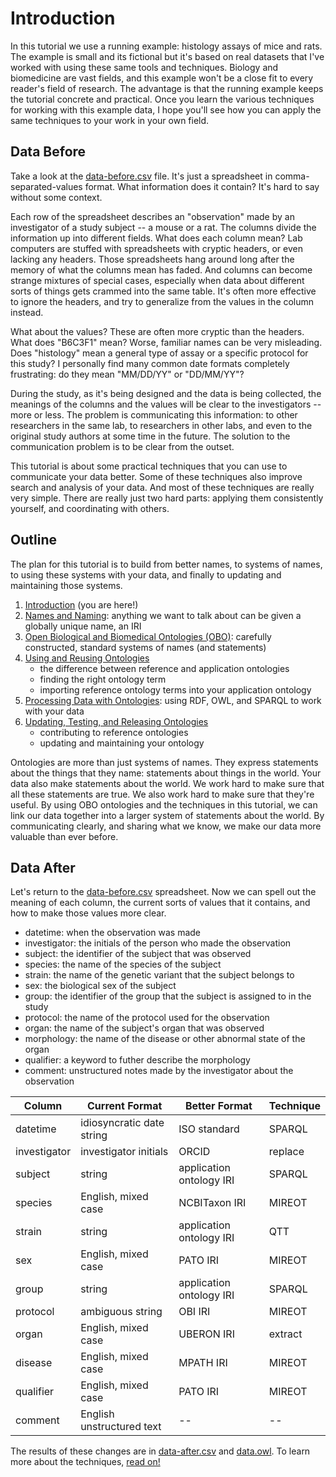 # Introduction

In this tutorial we use a running example: histology assays of mice and rats. The example is small and its fictional but it's based on real datasets that I've worked with using these same tools and techniques. Biology and biomedicine are vast fields, and this example won't be a close fit to every reader's field of research. The advantage is that the running example keeps the tutorial concrete and practical. Once you learn the various techniques for working with this example data, I hope you'll see how you can apply the same techniques to your work in your own field.

## Data Before

Take a look at the [data-before.csv][] file. It's just a spreadsheet in comma-separated-values format. What information does it contain? It's hard to say without some context.

Each row of the spreadsheet describes an "observation" made by an investigator of a study subject -- a mouse or a rat. The columns divide the information up into different fields. What does each column mean? Lab computers are stuffed with spreadsheets with cryptic headers, or even lacking any headers. Those spreadsheets hang around long after the memory of what the columns mean has faded. And columns can become strange mixtures of special cases, especially when data about different sorts of things gets crammed into the same table. It's often more effective to ignore the headers, and try to generalize from the values in the column instead.

What about the values? These are often more cryptic than the headers. What does "B6C3F1" mean? Worse, familiar names can be very misleading. Does "histology" mean a general type of assay or a specific protocol for this study? I personally find many common date formats completely frustrating: do they mean "MM/DD/YY" or "DD/MM/YY"?

During the study, as it's being designed and the data is being collected, the meanings of the columns and the values will be clear to the investigators -- more or less. The problem is communicating this information: to other researchers in the same lab, to researchers in other labs, and even to the original study authors at some time in the future. The solution to the communication problem is to be clear from the outset.

This tutorial is about some practical techniques that you can use to communicate your data better. Some of these techniques also improve search and analysis of your data. And most of these techniques are really very simple. There are really just two hard parts: applying them consistently yourself, and coordinating with others.

[data-before.csv]: https://github.com/jamesaoverton/obo-tutorial/blob/master/examples/data-before.csv


## Outline

The plan for this tutorial is to build from better names, to systems of names, to using these systems with your data, and finally to updating and maintaining those systems.

1. [Introduction](https://github.com/jamesaoverton/obo-tutorial/blob/master/docs/introduction.md) (you are here!)
2. [Names and Naming](https://github.com/jamesaoverton/obo-tutorial/blob/master/docs/names.md): anything we want to talk about can be given a globally unique name, an IRI
3. [Open Biological and Biomedical Ontologies (OBO)](https://github.com/jamesaoverton/obo-tutorial/blob/master/docs/obo.md): carefully constructed, standard systems of names (and statements)
4. [Using and Reusing Ontologies](https://github.com/jamesaoverton/obo-tutorial/blob/master/docs/using-and-reusing.md)
    - the difference between reference and application ontologies
    - finding the right ontology term
    - importing reference ontology terms into your application ontology
5. [Processing Data with Ontologies](https://github.com/jamesaoverton/obo-tutorial/blob/master/docs/processing-data.md): using RDF, OWL, and SPARQL to work with your data
6. [Updating, Testing, and Releasing Ontologies](https://github.com/jamesaoverton/obo-tutorial/blob/master/docs/ontology-development.md)
    - contributing to reference ontologies
    - updating and maintaining your ontology

Ontologies are more than just systems of names. They express statements about the things that they name: statements about things in the world. Your data also make statements about the world. We work hard to make sure that all these statements are true. We also work hard to make sure that they're useful. By using OBO ontologies and the techniques in this tutorial, we can link our data together into a larger system of statements about the world. By communicating clearly, and sharing what we know, we make our data more valuable than ever before.


## Data After

Let's return to the [data-before.csv][] spreadsheet. Now we can spell out the meaning of each column, the current sorts of values that it contains, and how to make those values more clear.

- datetime: when the observation was made
- investigator: the initials of the person who made the observation
- subject: the identifier of the subject that was observed
- species: the name of the species of the subject
- strain: the name of the genetic variant that the subject belongs to
- sex: the biological sex of the subject
- group: the identifier of the group that the subject is assigned to in the study
- protocol: the name of the protocol used for the observation
- organ: the name of the subject's organ that was observed
- morphology: the name of the disease or other abnormal state of the organ
- qualifier: a keyword to futher describe the morphology
- comment: unstructured notes made by the investigator about the observation


Column       |Current Format            |Better Format             |Technique
-------------|--------------------------|--------------------------|----------
datetime     |idiosyncratic date string |ISO standard              |SPARQL
investigator |investigator initials     |ORCID                     |replace
subject      |string                    |application ontology IRI  |SPARQL
species      |English, mixed case       |NCBITaxon IRI             |MIREOT
strain       |string                    |application ontology IRI  |QTT
sex          |English, mixed case       |PATO IRI                  |MIREOT
group        |string                    |application ontology IRI  |SPARQL
protocol     |ambiguous string          |OBI IRI                   |MIREOT
organ        |English, mixed case       |UBERON IRI                |extract
disease      |English, mixed case       |MPATH IRI                 |MIREOT
qualifier    |English, mixed case       |PATO IRI                  |MIREOT
comment      |English unstructured text |--                        |--


The results of these changes are in [data-after.csv][] and [data.owl][]. To learn more about the techniques, [read on!](https://github.com/jamesaoverton/obo-tutorial/blob/master/docs/names.md)

[data-after.csv]: https://github.com/jamesaoverton/obo-tutorial/blob/master/examples/data-after.csv
[data.owl]: https://github.com/jamesaoverton/obo-tutorial/raw/master/examples/data.owl

